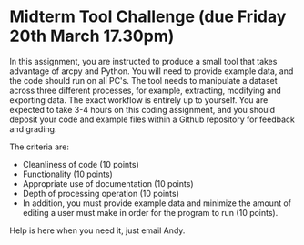 # Midterm Tool Challenge (due Friday 20th March 17.30pm)

In this assignment, you are instructed to produce a small tool that takes advantage of arcpy and Python. You will need to provide example data, and the code should run on all PC's. The tool needs to manipulate a dataset across three different processes, for example, extracting, modifying and exporting data. The exact workflow is entirely up to yourself. You are expected to take 3-4 hours on this coding assignment, and you should deposit your code and example files within a Github repository for feedback and grading.

The criteria are:
* Cleanliness of code (10 points)
* Functionality (10 points)
* Appropriate use of documentation (10 points)
* Depth of processing operation (10 points)
* In addition, you must provide example data and minimize the amount of editing a user must make in order for the program to run (10 points).

Help is here when you need it, just email Andy.
